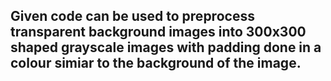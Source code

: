 ## Given code can be used to preprocess transparent background images into 300x300 shaped grayscale images with padding done in a colour simiar to the background of the image. 
